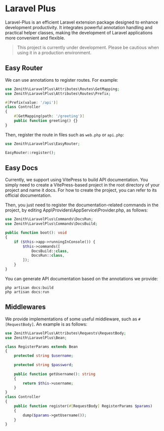 # Laravel Plus

Laravel-Plus is an efficient Laravel extension package designed to enhance development productivity. It integrates powerful annotation handling and practical helper classes, making the development of Laravel applications more convenient and flexible.

> This project is currently under development. Please be cautious when using it in a production environment.

## Easy Router

We can use annotations to register routes. For example:
```php
use Zenith\LaravelPlus\Attributes\Routes\GetMapping;
use Zenith\LaravelPlus\Attributes\Routes\Prefix;

#[Prefix(value: '/api')]
class Controller
{
    #[GetMapping(path: '/greeting')]
    public function greeting() {}
}
```
Then, register the route in files such as `web.php` or `api.php`:
```php
use Zenith\LaravelPlus\EasyRouter;

EasyRouter::register();
```

## Easy Docs

Currently, we support using VitePress to build API documentation. You simply need to create a VitePress-based project in the root directory of your project and name it docs. For how to create the project, you can refer to its official documentation.

Then, you just need to register the documentation-related commands in the project, by editing App\Providers\AppService\Provider.php, as follows:
```php
use Zenith\LaravelPlus\Commands\DocsRun;
use Zenith\LaravelPlus\Commands\DocsBuild;

public function boot(): void
{
    if ($this->app->runningInConsole()) {
        $this->commands([
            DocsBuild::class,
            DocsRun::class,            
        ]);
    }
}
```
You can generate API documentation based on the annotations we provide:
```shell
php artisan docs:build
php artisan docs:run
```

## Middlewares

We provide implementations of some useful middleware, such as `#[RequestBody]`. An example is as follows:
```php
use Zenith\LaravelPlus\Attributes\Requests\RequestBody;
use Zenith\LaravelPlus\Bean;

class RegisterParams extends Bean
{
    protected string $username;
    
    protected string $password;
   
    public function getUsername(): string
    {
        return $this->username; 
    }
}
class Controller
{
    public function register(#[RequestBody] RegisterParams $params)
    {
        dump($params->getUsername());
    }
}
```